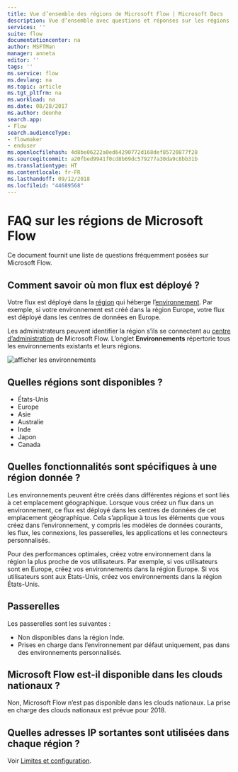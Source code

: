 ```yaml
---
title: Vue d’ensemble des régions de Microsoft Flow | Microsoft Docs
description: Vue d’ensemble avec questions et réponses sur les régions de Microsoft Flow
services: ''
suite: flow
documentationcenter: na
author: MSFTMan
manager: anneta
editor: ''
tags: ''
ms.service: flow
ms.devlang: na
ms.topic: article
ms.tgt_pltfrm: na
ms.workload: na
ms.date: 08/28/2017
ms.author: deonhe
search.app:
- Flow
search.audienceType:
- flowmaker
- enduser
ms.openlocfilehash: 4d8be06222a0ed64290772d168def85720877f28
ms.sourcegitcommit: a20fbed9941f0cd8b69dc579277a30da9c8bb31b
ms.translationtype: HT
ms.contentlocale: fr-FR
ms.lasthandoff: 09/12/2018
ms.locfileid: "44689568"
---
```

# <a name="faq-for-regions-in-microsoft-flow"></a>FAQ sur les régions de Microsoft Flow
Ce document fournit une liste de questions fréquemment posées sur Microsoft Flow.

## <a name="how-do-i-find-out-where-my-flow-is-deployed"></a>Comment savoir où mon flux est déployé ?
Votre flux est déployé dans la [région](https://azure.microsoft.com/regions/) qui héberge l’[environnement](environments-overview-admin.md). Par exemple, si votre environnement est créé dans la région Europe, votre flux est déployé dans les centres de données en Europe.

Les administrateurs peuvent identifier la région s’ils se connectent au [centre d’administration](https://admin.flow.microsoft.com) de Microsoft Flow. L’onglet **Environnements** répertorie tous les environnements existants et leurs régions.

![afficher les environnements](media/regions-overview/environments-list.png)

## <a name="what-regions-are-available"></a>Quelles régions sont disponibles ?
* États-Unis
* Europe
* Asie
* Australie
* Inde
* Japon
* Canada

## <a name="what-features-are-specific-to-a-given-region"></a>Quelles fonctionnalités sont spécifiques à une région donnée ?
Les environnements peuvent être créés dans différentes régions et sont liés à cet emplacement géographique. Lorsque vous créez un flux dans un environnement, ce flux est déployé dans les centres de données de cet emplacement géographique. Cela s’applique à tous les éléments que vous créez dans l’environnement, y compris les modèles de données courants, les flux, les connexions, les passerelles, les applications et les connecteurs personnalisés.

Pour des performances optimales, créez votre environnement dans la région la plus proche de vos utilisateurs. Par exemple, si vos utilisateurs sont en Europe, créez vos environnements dans la région Europe. Si vos utilisateurs sont aux États-Unis, créez vos environnements dans la région États-Unis.

## <a name="gateways"></a>Passerelles
Les passerelles sont les suivantes :

* Non disponibles dans la région Inde.
* Prises en charge dans l’environnement par défaut uniquement, pas dans des environnements personnalisés.

## <a name="is-microsoft-flow-available-in-national-clouds"></a>Microsoft Flow est-il disponible dans les clouds nationaux ?
Non, Microsoft Flow n’est pas disponible dans les clouds nationaux. La prise en charge des clouds nationaux est prévue pour 2018.

## <a name="what-outbound-ip-addresses-are-used-in-each-region"></a>Quelles adresses IP sortantes sont utilisées dans chaque région ?
Voir [Limites et configuration](limits-and-config.md).

